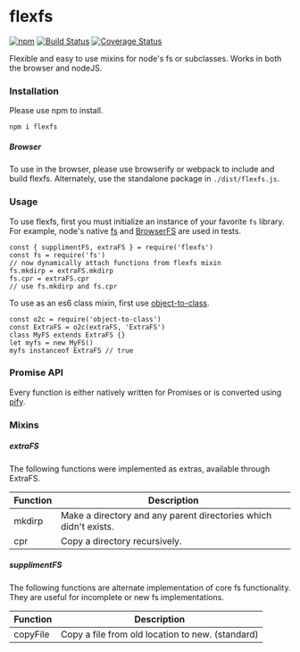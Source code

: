 # flexfs

[![npm](https://img.shields.io/npm/v/flexfs.svg)](https://www.npmjs.com/package/flexfs) [![Build Status](https://travis-ci.org/isysd/flexfs.svg?branch=master)](https://travis-ci.org/isysd/flexfs) [![Coverage Status](https://coveralls.io/repos/github/isysd/flexfs/badge.svg?branch=master)](https://coveralls.io/github/isysd/flexfs?branch=master)

Flexible and easy to use mixins for node's fs or subclasses. Works in both the browser and nodeJS.

### Installation

Please use npm to install.

`npm i flexfs`

##### Browser

To use in the browser, please use browserify or webpack to include and build flexfs. Alternately, use the standalone package in `./dist/flexfs.js`.

### Usage

To use flexfs, first you must initialize an instance of your favorite `fs` library. For example, node's native [fs](https://nodejs.org/api/fs.html) and [BrowserFS](https://github.com/jvilk/BrowserFS) are used in tests.


```
const { supplimentFS, extraFS } = require('flexfs')
const fs = require('fs')
// now dynamically attach functions from flexfs mixin
fs.mkdirp = extraFS.mkdirp
fs.cpr = extraFS.cpr
// use fs.mkdirp and fs.cpr
```

To use as an es6 class mixin, first use [object-to-class](https://github.com/isysd/object-to-class).


```
const o2c = require('object-to-class')
const ExtraFS = o2c(extraFS, 'ExtraFS')
class MyFS extends ExtraFS {}
let myfs = new MyFS()
myfs instanceof ExtraFS // true
```

### Promise API

Every function is either natively written for Promises or is converted using [pify](https://github.com/sindresorhus/pify).

### Mixins

##### extraFS

The following functions were implemented as extras, available through ExtraFS.

| Function | Description |
|----------|-------------|
| mkdirp   | Make a directory and any parent directories which didn't exists. |
| cpr | Copy a directory recursively. |

##### supplimentFS

The following functions are alternate implementation of core fs functionality. They are useful for incomplete or new fs implementations.

| Function | Description |
|----------|-------------|
| copyFile | Copy a file from old location to new. (standard) |


